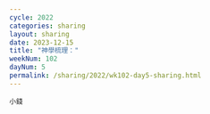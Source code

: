 ```yaml
---
cycle: 2022
categories: sharing
layout: sharing
date: 2023-12-15
title: "神學梳理："
weekNum: 102
dayNum: 5
permalink: /sharing/2022/wk102-day5-sharing.html
---
```


[](https://eccseattle.github.io/media/sharing/2022/wk102/2023-12-15-bin.m4a)

`小錢`